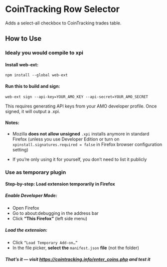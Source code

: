 # CoinTracking Row Selector

Adds a select-all checkbox to CoinTracking trades table.

## How to Use

### Idealy you would compile to xpi

#### Install web-ext:
`npm install --global web-ext`                                    

#### Run this to build and sign:
`web-ext sign --api-key=YOUR_AMO_KEY --api-secret=YOUR_AMO_SECRET`

This requires generating API keys from your AMO developer profile. Once signed, it will output a .xpi.

#### Notes:

* Mozilla **does not allow unsigned** `.xpi` installs anymore in standard Firefox (unless you use Developer Edition or turn on `xpinstall.signatures.required = false` in Firefox browser configuration setting)

* If you’re only using it for yourself, you don’t need to list it publicly

### Use as temporary plugin 

#### Step-by-step: Load extension temporarily in Firefox

##### Enable Developer Mode:

* Open Firefox
* Go to about:debugging in the address bar
* Click **“This Firefox”** (left side menu)     

##### Load the extension:

* Click `“Load Temporary Add-on…”`
* In the file picker, **select the** `manifest.json` **file** (not the folder)

##### That’s it — visit https://cointracking.info/enter_coins.php and test it